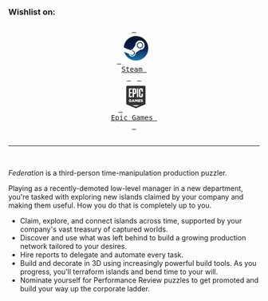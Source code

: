 
### Wishlist on:

<div style="text-align: center;">
<a href="https://store.steampowered.com/app/2298940/Federation/" target="_blank"><kbd> <br> <img src="img/steam_logo.png" height="50" style="margin:5px;"/> <br> Steam <br> </kbd></a> &nbsp;
<a href="https://store.epicgames.com/en-US/p/federation-3b45c0" target="_blank"><kbd> <br> <img src="img/epic_logo.png" height="50" style="margin:5px;"/> <br> Epic Games <br> </kbd></a>
</div>

<br>
<hr>
<br>

<p><em>Federation</em> is a third-person time-manipulation production puzzler.</p>
<p>Playing as a recently-demoted low-level manager in a new department, you're tasked with exploring new islands claimed by your company and making them useful. How you do that is completely up to you.</p>
<ul>
    <li>Claim, explore, and connect islands across time, supported by your company's vast treasury of captured worlds.</li>
    <li>Discover and use what was left behind to build a growing production network tailored to your desires.</li>
    <li>Hire reports to delegate and automate every task.</li>
    <li>Build and decorate in 3D using increasingly powerful build tools. As you progress, you'll terraform islands and bend time to your will.</li>
    <li>Nominate yourself for Performance Review puzzles to get promoted and build your way up the corporate ladder.</li>
</ul>

